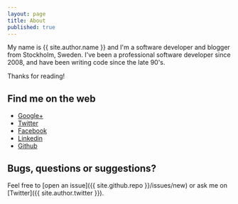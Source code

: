 ```yaml
---
layout: page
title: About
published: true
---
```


My name is {{ site.author.name }} and I'm a software developer and blogger from Stockholm, Sweden. I've been a professional software developer since 2008, and have been writing code since the late 90's.

Thanks for reading!

## Find me on the web
* <a href="{{ site.author.google }}" rel="me">Google+</a>
* <a href="{{ site.author.twitter }}" rel="me">Twitter</a>
* <a href="{{ site.author.facebook }}" rel="me">Facebook</a>
* <a href="{{ site.author.linkedin }}" rel="me">Linkedin</a>
* <a href="{{ site.author.github }}" rel="me">Github</a>

## Bugs, questions or suggestions?
Feel free to [open an issue]({{ site.github.repo }}/issues/new) or ask me on [Twitter]({{ site.author.twitter }}).


